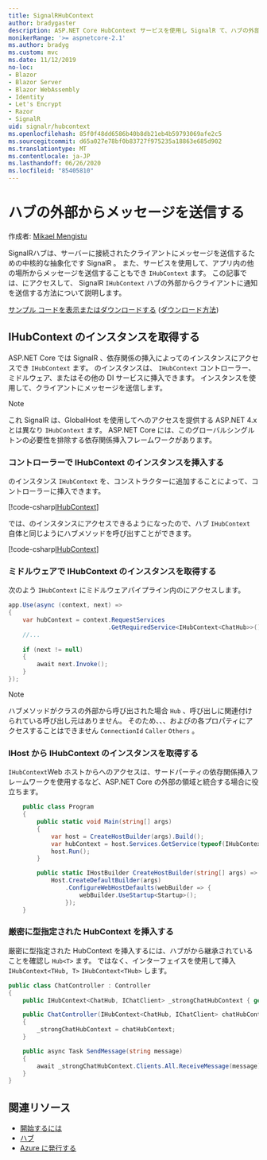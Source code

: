 ```yaml
---
title: SignalRHubContext
author: bradygaster
description: ASP.NET Core HubContext サービスを使用し SignalR て、ハブの外部からクライアントに通知を送信する方法について説明します。
monikerRange: '>= aspnetcore-2.1'
ms.author: bradyg
ms.custom: mvc
ms.date: 11/12/2019
no-loc:
- Blazor
- Blazor Server
- Blazor WebAssembly
- Identity
- Let's Encrypt
- Razor
- SignalR
uid: signalr/hubcontext
ms.openlocfilehash: 85f0f48dd6586b40b8db21eb4b59793069afe2c5
ms.sourcegitcommit: d65a027e78bf0b83727f975235a18863e685d902
ms.translationtype: MT
ms.contentlocale: ja-JP
ms.lasthandoff: 06/26/2020
ms.locfileid: "85405810"
---
```

# <a name="send-messages-from-outside-a-hub"></a>ハブの外部からメッセージを送信する

作成者: [Mikael Mengistu](https://twitter.com/MikaelM_12)

SignalRハブは、サーバーに接続されたクライアントにメッセージを送信するための中核的な抽象化です SignalR 。 また、サービスを使用して、アプリ内の他の場所からメッセージを送信することもでき `IHubContext` ます。 この記事では、にアクセスして、 SignalR `IHubContext` ハブの外部からクライアントに通知を送信する方法について説明します。

[サンプル コードを表示またはダウンロードする](https://github.com/dotnet/AspNetCore.Docs/tree/master/aspnetcore/signalr/hubcontext/sample/) ([ダウンロード方法](xref:index#how-to-download-a-sample))

## <a name="get-an-instance-of-ihubcontext"></a>IHubContext のインスタンスを取得する

ASP.NET Core では SignalR 、依存関係の挿入によってのインスタンスにアクセスでき `IHubContext` ます。 のインスタンスは、 `IHubContext` コントローラー、ミドルウェア、またはその他の DI サービスに挿入できます。 インスタンスを使用して、クライアントにメッセージを送信します。

> [!NOTE]
> これ SignalR は、GlobalHost を使用してへのアクセスを提供する ASP.NET 4.x とは異なり `IHubContext` ます。 ASP.NET Core には、このグローバルシングルトンの必要性を排除する依存関係挿入フレームワークがあります。

### <a name="inject-an-instance-of-ihubcontext-in-a-controller"></a>コントローラーで IHubContext のインスタンスを挿入する

のインスタンス `IHubContext` を、コンストラクターに追加することによって、コントローラーに挿入できます。

[!code-csharp[IHubContext](hubcontext/sample/Controllers/HomeController.cs?range=12-19,57)]

では、のインスタンスにアクセスできるようになったので、ハブ `IHubContext` 自体と同じようにハブメソッドを呼び出すことができます。

[!code-csharp[IHubContext](hubcontext/sample/Controllers/HomeController.cs?range=21-25)]

### <a name="get-an-instance-of-ihubcontext-in-middleware"></a>ミドルウェアで IHubContext のインスタンスを取得する

次のよう `IHubContext` にミドルウェアパイプライン内のにアクセスします。

```csharp
app.Use(async (context, next) =>
{
    var hubContext = context.RequestServices
                            .GetRequiredService<IHubContext<ChatHub>>();
    //...
    
    if (next != null)
    {
        await next.Invoke();
    }
});
```

> [!NOTE]
> ハブメソッドがクラスの外部から呼び出された場合 `Hub` 、呼び出しに関連付けられている呼び出し元はありません。 そのため、、、およびの各プロパティにアクセスすることはできません `ConnectionId` `Caller` `Others` 。

### <a name="get-an-instance-of-ihubcontext-from-ihost"></a>IHost から IHubContext のインスタンスを取得する

`IHubContext`Web ホストからへのアクセスは、サードパーティの依存関係挿入フレームワークを使用するなど、ASP.NET Core の外部の領域と統合する場合に役立ちます。

```csharp
    public class Program
    {
        public static void Main(string[] args)
        {
            var host = CreateHostBuilder(args).Build();
            var hubContext = host.Services.GetService(typeof(IHubContext<ChatHub>));
            host.Run();
        }

        public static IHostBuilder CreateHostBuilder(string[] args) =>
            Host.CreateDefaultBuilder(args)
                .ConfigureWebHostDefaults(webBuilder => {
                    webBuilder.UseStartup<Startup>();
                });
    }
```

### <a name="inject-a-strongly-typed-hubcontext"></a>厳密に型指定された HubContext を挿入する

厳密に型指定された HubContext を挿入するには、ハブがから継承されていることを確認し `Hub<T>` ます。 ではなく、インターフェイスを使用して挿入 `IHubContext<THub, T>` `IHubContext<THub>` します。

```csharp
public class ChatController : Controller
{
    public IHubContext<ChatHub, IChatClient> _strongChatHubContext { get; }

    public ChatController(IHubContext<ChatHub, IChatClient> chatHubContext)
    {
        _strongChatHubContext = chatHubContext;
    }

    public async Task SendMessage(string message)
    {
        await _strongChatHubContext.Clients.All.ReceiveMessage(message);
    }
}
```

## <a name="related-resources"></a>関連リソース

* [開始するには](xref:tutorials/signalr)
* [ハブ](xref:signalr/hubs)
* [Azure に発行する](xref:signalr/publish-to-azure-web-app)
